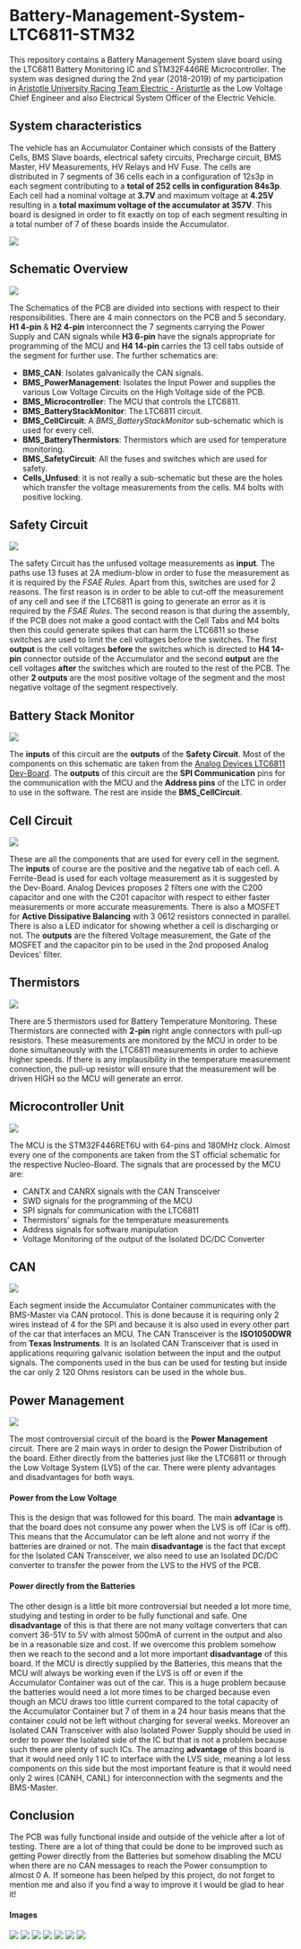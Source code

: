 # Battery-Management-System-LTC6811-STM32
This repository contains a Battery Management System slave board using the LTC6811 Battery Monitoring IC and STM32F446RE Microcontroller. The system was designed during the 2nd year (2018-2019) of my participation in [Aristotle University Racing Team Electric - Aristurtle](www.aristurtle.gr) as the Low Voltage Chief Engineer and also Electrical System Officer of the Electric Vehicle. 

## System characteristics
The vehicle has an Accumulator Container which consists of the Battery Cells, BMS Slave boards, electrical safety circuits, Precharge circuit, BMS Master, HV Measurements, HV Relays and HV Fuse. The cells are distributed in 7 segments of 36 cells each in a configuration of 12s3p in each segment contributing to a **total of 252 cells in configuration 84s3p**. Each cell had a nominal voltage at **3.7V** and maximum voltage at **4.25V** resulting in a **total maximum voltage of the accumulator at 357V**. This board is designed in order to fit exactly on top of each segment resulting in a total number of 7 of these boards inside the Accumulator. 

<img src="https://github.com/vamoirid/Battery-Management-System-LTC6811-STM32/blob/master/images/thetis.JPG">

## Schematic Overview

<img src="https://github.com/vamoirid/Battery-Management-System-LTC6811-STM32/blob/master/images/BMS_Main.png">

The Schematics of the PCB are divided into sections with respect to their responsibilities. There are 4 main connectors on the PCB and 5 secondary. **H1 4-pin** & **H2 4-pin** interconnect the 7 segments carrying the Power Supply and CAN signals while **H3 6-pin** have the signals appropriate for programming of the MCU and **H4 14-pin** carries the 13 cell tabs outside of the segment for further use. The further schematics are:

* **BMS_CAN**: Isolates galvanically the CAN signals.
* **BMS_PowerManagement**: Isolates the Input Power and supplies the various Low Voltage Circuits on the High Voltage side of the PCB.
* **BMS_Microcontroller**: The MCU that controls the LTC6811.
* **BMS_BatteryStackMonitor**: The LTC6811 circuit.
* **BMS_CellCircuit**: A _BMS_BatteryStackMonitor_ sub-schematic which is used for every cell.
* **BMS_BatteryThermistors**: Thermistors which are used for temperature monitoring.
* **BMS_SafetyCircuit**: All the fuses and switches which are used for safety.
* **Cells_Unfused**: it is not really a sub-schematic but these are the holes which transfer the voltage measurements from the cells. M4 bolts with positive locking.

## Safety Circuit

<img src="https://github.com/vamoirid/Battery-Management-System-LTC6811-STM32/blob/master/images/BMS_SafetyCircuit.png">

The safety Circuit has the unfused voltage measurements as **input**. The paths use 13 fuses at 2A medium-blow in order to fuse the measurement as it is required by the _FSAE Rules_. Apart from this, switches are used for 2 reasons. The first reason is in order to be able to cut-off the measurement of any cell and see if the LTC6811 is going to generate an error as it is required by the _FSAE Rules_. The second reason is that during the assembly, if the PCB does not make a good contact with the Cell Tabs and M4 bolts then this could generate spikes that can harm the LTC6811 so these switches are used to limit the cell voltages before the switches. The first **output** is the cell voltages **before** the switches which is directed to **H4 14-pin** connector outside of the Accumulator and the second **output** are the cell voltages **after** the switches which are routed to the rest of the PCB. The other **2 outputs** are the most positive voltage of the segment and the most negative voltage of the segment respectively.

## Battery Stack Monitor 

<img src="https://github.com/vamoirid/Battery-Management-System-LTC6811-STM32/blob/master/images/BMS_BatteryStackMonitor.png">

The **inputs** of this circuit are the **outputs** of the **Safety Circuit**. Most of the components on this schematic are taken from the [Analog Devices LTC6811 Dev-Board](https://www.analog.com/en/design-center/evaluation-hardware-and-software/evaluation-boards-kits/dc2260a.html). The **outputs** of this circuit are the **SPI Communication** pins for the communication with the MCU and the **Address pins** of the LTC in order to use in the software. The rest are inside the **BMS_CellCircuit**.

## Cell Circuit

<img src="https://github.com/vamoirid/Battery-Management-System-LTC6811-STM32/blob/master/images/BMS_CellCircuit.png">

These are all the components that are used for every cell in the segment. The **inputs** of course are the positive and the negative tab of each cell. A Ferrite-Bead is used for each voltage measurement as it is suggested by the Dev-Board. Analog Devices proposes 2 filters one with the C200 capacitor and one with the C201 capacitor with respect to either faster measurements or more accurate measurements. There is also a MOSFET for **Active Dissipative Balancing** with 3 0612 resistors connected in parallel. There is also a LED indicator for showing whether a cell is discharging or not. The **outputs** are the filtered Voltage measurement, the Gate of the MOSFET and the capacitor pin to be used in the 2nd proposed Analog Devices' filter.

## Thermistors

<img src="https://github.com/vamoirid/Battery-Management-System-LTC6811-STM32/blob/master/images/BMS_BatteryThermistors.png">

There are 5 thermistors used for Battery Temperature Monitoring. These Thermistors are connected with **2-pin** right angle connectors with pull-up resistors. These measurements are monitored by the MCU in order to be done simultaneously with the LTC6811 measurements in order to achieve higher speeds. If there is any implausibility in the temperature measurement connection, the pull-up resistor will ensure that the measurement will be driven HIGH so the MCU will generate an error. 

## Microcontroller Unit

<img src="https://github.com/vamoirid/Battery-Management-System-LTC6811-STM32/blob/master/images/BMS_Microcontroller.png">

The MCU is the STM32F446RET6U with 64-pins and 180MHz clock. Almost every one of the components are taken from the ST official schematic for the respective Nucleo-Board. The signals that are processed by the MCU are:

* CANTX and CANRX signals with the CAN Transceiver
* SWD signals for the programming of the MCU
* SPI signals for communication with the LTC6811
* Thermistors' signals for the temperature measurements
* Address signals for software manipulation
* Voltage Monitoring of the output of the Isolated DC/DC Converter

## CAN

<img src="https://github.com/vamoirid/Battery-Management-System-LTC6811-STM32/blob/master/images/BMS_CAN.png">

Each segment inside the Accumulator Container communicates with the BMS-Master via CAN protocol. This is done because it is requiring only 2 wires instead of 4 for the SPI and because it is also used in every other part of the car that interfaces an MCU. The CAN Transceiver is the **ISO1050DWR** from **Texas Instruments**. It is an Isolated CAN Transceiver that is used in applications requiring galvanic isolation between the input and the output signals. The components used in the bus can be used for testing but inside the car only 2 120 Ohms resistors can be used in the whole bus.

## Power Management

<img src="https://github.com/vamoirid/Battery-Management-System-LTC6811-STM32/blob/master/images/BMS_PowerManagement.png">

The most controversial circuit of the board is the **Power Management** circuit. There are 2 main ways in order to design the Power Distribution of the board. Either directly from the batteries just like the LTC6811 or through the Low Voltage System (LVS) of the car. There were plenty advantages and disadvantages for both ways. 

#### Power from the Low Voltage 

This is the design that was followed for this board. The main **advantage** is that the board does not consume any power when the LVS is off (Car is off). This means that the Accumulator can be left alone and not worry if the batteries are drained or not. The main **disadvantage** is the fact that except for the Isolated CAN Transceiver, we also need to use an Isolated DC/DC converter to transfer the power from the LVS to the HVS of the PCB.

#### Power directly from the Batteries

The other design is a little bit more controversial but needed a lot more time, studying and testing in order to be fully functional and safe. One **disadvantage** of this is that there are not many voltage converters that can convert 36-51V to 5V with almost 500mA of current in the output and also be in a reasonable size and cost. If we overcome this problem somehow then we reach to the second and a lot more important **disadvantage** of this board. If the MCU is directly supplied by the Batteries, this means that the MCU will always be working even if the LVS is off or even if the Accumulator Container was out of the car. This is a huge problem because the batteries would need a lot more times to be charged because even though an MCU draws too little current compared to the total capacity of the Accumulator Container but 7 of them in a 24 hour basis means that the container could not be left without charging for several weeks. Moreover an Isolated CAN Transceiver with also Isolated Power Supply should be used in order to power the Isolated side of the IC but that is not a problem because such there are plenty of such ICs. The amazing **advantage** of this board is that it would need only 1 IC to interface with the LVS side, meaning a lot less components on this side but the most important feature is that it would need only 2 wires (CANH, CANL) for interconnection with the segments and the BMS-Master.

## Conclusion

The PCB was fully functional inside and outside of the vehicle after a lot of testing. There are a lot of thing that could be done to be improved such as getting Power directly from the Batteries but somehow disabling the MCU when there are no CAN messages to reach the Power consumption to almost 0 A. If someone has been helped by this project, do not forget to mention me and also if you find a way to improve it I would be glad to hear it!

#### Images

<img src="https://github.com/vamoirid/Battery-Management-System-LTC6811-STM32/blob/master/images/PCB_2D_All.png">

<img src="https://github.com/vamoirid/Battery-Management-System-LTC6811-STM32/blob/master/images/PCB_2D_Top.png">

<img src="https://github.com/vamoirid/Battery-Management-System-LTC6811-STM32/blob/master/images/PCB_2D_Bottom.png">

<img src="https://github.com/vamoirid/Battery-Management-System-LTC6811-STM32/blob/master/images/PCB_3D_Front.png">

<img src="https://github.com/vamoirid/Battery-Management-System-LTC6811-STM32/blob/master/images/PCB_3D_Back.png">

<img src="https://github.com/vamoirid/Battery-Management-System-LTC6811-STM32/blob/master/images/PCB_Real_Front.png">

<img src="https://github.com/vamoirid/Battery-Management-System-LTC6811-STM32/blob/master/images/PCB_Real_Side.png">